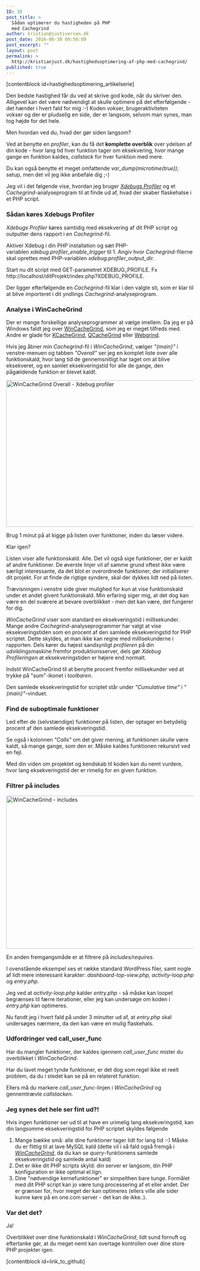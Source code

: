 ```yaml
---
ID: 10
post_title: >
  Sådan optimerer du hastigheden på PHP
  med Cachegrind
author: kristian@justiversen.dk
post_date: 2016-06-30 09:50:09
post_excerpt: ""
layout: post
permalink: >
  http://kristianjust.dk/hastighedsoptimering-af-php-med-cachegrind/
published: true
---
```

[contentblock id=hastighedsoptimering_artikelserie]

Den bedste hastighed får du ved at skrive god kode, når du skriver den. Alligevel kan det være nødvendigt at skulle optimere på det efterfølgende - det hænder i hvert fald for mig :-) Koden vokser, brugeraktiviteten vokser og der er pludselig en side, der er langsom, selvom man synes, man tog højde for det hele.

Men hvordan ved du, hvad der gør siden langsom?

Ved at benytte en <em>profiler</em>, kan du få det <strong>komplette overblik</strong> over ydelsen af din kode - hvor lang tid hver funktion tager om eksekvering, hvor mange gange en funktion kaldes, <em>callstack</em> for hver funktion med mere.

Du kan også benytte et meget omfattende <em>var_dump(microtime(true));</em> setup, men det vil jeg ikke anbefale dig ;-)

Jeg vil i det følgende vise, hvordan jeg bruger <a href="https://xdebug.org/docs/profiler"><em>Xdebugs Profiler</em></a> og et <em>Cachegrind-</em>analyseprogram til at finde ud af, hvad der skaber flaskehalse i et PHP script.
<h3>Sådan køres Xdebugs Profiler</h3>
<em>Xdebugs Profiler </em>køres samtidig med eksekvering af dit PHP script og outputter dens rapport i en <em>Cachegrind</em>-fil.

Aktiver Xdebug i din PHP installation og sæt PHP-variablen <em>xdebug.profiler_enable_trigger </em>til 1. Angiv hvor <em>Cachegrind</em>-filerne skal oprettes med PHP-variablen <em>xdebug.profiler_output_dir.</em>

Start nu dit script med GET-parametret XDEBUG_PROFILE. Fx http://localhost/ditProjekt/index.php?XDEBUG_PROFILE.

Der ligger efterfølgende en <em>Cachegrind-</em>fil klar i den valgte sti, som er klar til at blive importeret i dit yndlings <em>Cachegrind</em>-analyseprogram.
<h3>Analyse i WinCacheGrind</h3>
Der er mange forskellige analyseprogrammer at vælge imellem. Da jeg er på Windows faldt jeg over <a href="https://github.com/ceefour/wincachegrind">WinCacheGrind</a>, som jeg er meget tilfreds med. Andre er glade for <a href="https://kcachegrind.github.io/html/Home.html">KCacheGrind</a>, <a href="https://sourceforge.net/projects/qcachegrindwin/">QCacheGrind</a> eller <a href="https://github.com/jokkedk/webgrind">Webgrind</a>.

Hvis jeg åbner min <em>Cachegrind</em>-fil i <em>WinCacheGrind</em>, vælger <em>"{main}"</em> i venstre-menuen og tabben <em>"Overall" </em>ser jeg en komplet liste over alle funktionskald, hvor lang tid de gennemsnitligt har taget om at blive eksekveret, og en samlet eksekveringstid for alle de gange, den pågældende funktion er blevet kaldt.

<img src="http://kristianjust.dk/wp-content/uploads/2016/06/cachegrind-overall-1024x536.png" alt="WinCacheGrind Overall - Xdebug profiler" width="750" height="393" class="alignnone size-large wp-image-14" />

Brug 1 minut på at kigge på listen over funktioner, inden du læser videre.

Klar igen?

Listen viser alle funktionskald. Alle. Det vil også sige funktioner, der er kaldt af andre funktioner. De øverste linjer vil af samme grund oftest ikke være særligt interessante, da det blot er overordnede funktioner, der initialiserer dit projekt. For at finde de rigtige syndere, skal der dykkes lidt ned på listen.

Trævisningen i venstre side giver mulighed for kun at vise funktionskald under et andet givent funktionskald. Min erfaring siger mig, at det dog kan være en del sværere at bevare overblikket - men det kan være, det fungerer for dig.

<em>WinCacheGrind</em> viser som standard en eksekveringstid i millisekunder. Mange andre <em>Cachegrind</em>-analyseprogrammer har valgt at vise eksekveringstiden som en procent af den samlede eksekveringstid for PHP scriptet. Dette skyldes, at man ikke kan regne med millisekunderne i rapporten. Dels kører du højest sandsynligt <em>profileren</em> på din udviklingsmaskine fremfor produktionsserver, dels gør <em>Xdebug Profileringen</em> at eksekveringstiden er højere end normalt.

Indstil WinCacheGrind til at benytte procent fremfor millisekunder ved at trykke på "sum"-ikonet i <em>toolbaren</em>.

Den samlede eksekveringstid for scriptet står under <em>"Cumulative time"</em> i <em>"{main}"</em>-vinduet.
<h3>Find de suboptimale funktioner</h3>
Led efter de (selvstændige) funktioner på listen, der optager en betydelig procent af den samlede eksekveringstid.

Se også i kolonnen <em>"Calls"</em> om det giver mening, at funktionen skulle være kaldt, så mange gange, som den er. Måske kaldes funktionen rekursivt ved en fejl.

Med din viden om projektet og kendskab til koden kan du nemt vurdere, hvor lang eksekveringstid der er rimelig for en given funktion.
<h3>Filtrer på includes</h3>
<img src="http://kristianjust.dk/wp-content/uploads/2016/06/cachegrind-includes.png" alt="WinCacheGrind - includes" width="531" height="410" class="alignnone size-full wp-image-15" />

En anden fremgangsmåde er at filtrere på <em>includes/requires</em>.

I ovenstående eksempel ses et række standard WordPress filer, samt nogle af lidt mere interessant karakter: <em>dashboard-top-view.php, activity-loop.php </em>og<em> entry.php.</em>

Jeg ved at<em> activity-loop.php</em> kalder <em>entry.php</em> - så måske kan loopet begrænses til færre iterationer, eller jeg kan undersøge om koden i <em>entry.php</em> kan optimeres.

Nu fandt jeg i hvert fald på under 3 minutter ud af, at <em>entry.php </em>skal undersøges nærmere, da den kan være en mulig flaskehals.
<h3>Udfordringer ved call_user_func</h3>
Har du mangler funktioner, der kaldes igennem <em>call_user_func</em> mister du overblikket i <em>WinCacheGrind</em>.

Har du lavet meget tynde funktioner, er det dog som regel ikke et reelt problem, da du i stedet kan se på en relateret funktion.

Ellers må du markere <em>call_user_func-</em>linjen i <em>WinCacheGrind</em> og gennemtrævle <em>callstacken.</em>
<h3>Jeg synes det hele ser fint ud?!</h3>
Hvis ingen funktioner ser ud til at have en urimelig lang eksekveringstid, kan din langsomme eksekveringstid for PHP scriptet skyldes følgende
<ol>
 	<li>Mange bække små: alle dine funktioner tager lidt for lang tid :-) Måske du er flittig til at lave MySQL kald (dette vil i så fald også fremgå i <span style="text-decoration: underline;"><em>WinCacheGrind</em></span>, da du kan se <em>query</em>-funktionens samlede eksekveringstid og samlede antal kald)</li>
 	<li>Det er ikke dit PHP scripts skyld: din server er langsom, din PHP konfiguration er ikke optimal el.lign.</li>
 	<li>Dine "nødvendige kernefunktioner" er simpelthen bare tunge. Formålet med dit PHP script kan jo være tung processering af et eller andet. Der er grænser for, hvor meget der kan optimeres (ellers ville alle sider kunne køre på en one.com server - det kan de ikke..).</li>
</ol>
<h3>Var det det?</h3>
<strong></strong>Ja!

Overblikket over dine funktionskald i <em>WinCacheGrind</em>, lidt sund fornuft og eftertanke gør, at du meget nemt kan overtage kontrollen over dine store PHP projekter igen.

[contentblock id=link_to_github]